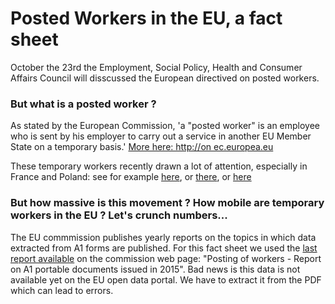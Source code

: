 # Posted Workers in the EU, a fact sheet

October the 23rd the Employment, Social Policy, Health and Consumer Affairs Council will disscussed the European directived on posted workers. 

### But what is a posted worker ?
As stated by the European Commission, 'a "posted worker" is an employee who is sent by his employer to carry out a service in another EU Member State on a temporary basis.' [More here: http://on ec.europea.eu](http://ec.europa.eu/social/main.jsp?catId=471)

These temporary workers recently drawn a lot of attention, especially in France and Poland: see for example [here](http://www.euronews.com/2017/09/29/posted-workers-a-french-paradox), or [there](https://www.euractiv.com/section/economy-jobs/news/france-and-poland-hopeful-about-posted-workers-breakthrough/), or [here](http://www.thenews.pl/1/10/Artykul/331422,More-debate-needed-on-migration-posted-workers-Polish-PM-after-EU-summit)

### But how massive is this movement ? How mobile are temporary workers in the EU ? Let's crunch numbers...
The EU commmission publishes yearly reports on the topics in which data extracted from A1 forms are published.
For this fact sheet we used the [last report available](http://ec.europa.eu/social/BlobServlet?docId=17164&langId=en) on the commission web page: "Posting of workers - Report on A1 portable documents issued in 2015".
Bad news is this data is not available yet on the EU open data portal. We have to extract it from the PDF which can lead to errors.
